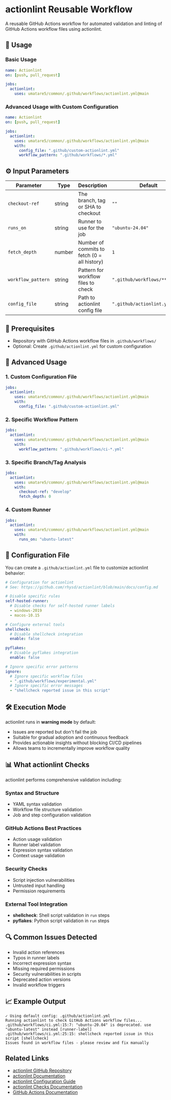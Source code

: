 # actionlint Reusable Workflow

A reusable GitHub Actions workflow for automated validation and linting of GitHub Actions workflow files using actionlint.

## 🚀 Usage

### Basic Usage

```yaml
name: Actionlint
on: [push, pull_request]

jobs:
  actionlint:
    uses: umatare5/common/.github/workflows/actionlint.yml@main
```

### Advanced Usage with Custom Configuration

```yaml
name: Actionlint
on: [push, pull_request]

jobs:
  actionlint:
    uses: umatare5/common/.github/workflows/actionlint.yml@main
    with:
      config_file: ".github/custom-actionlint.yml"
      workflow_pattern: ".github/workflows/*.yml"
```

## ⚙️ Input Parameters

| Parameter          | Type   | Description                                   | Default                        |
| ------------------ | ------ | --------------------------------------------- | ------------------------------ |
| `checkout-ref`     | string | The branch, tag or SHA to checkout            | `""`                           |
| `runs_on`          | string | Runner to use for the job                     | `"ubuntu-24.04"`               |
| `fetch_depth`      | number | Number of commits to fetch (0 = all history) | `1`                            |
| `workflow_pattern` | string | Pattern for workflow files to check           | `".github/workflows/**/*.yml"` |
| `config_file`      | string | Path to actionlint config file               | `".github/actionlint.yml"`     |

## 📝 Prerequisites

- Repository with GitHub Actions workflow files in `.github/workflows/`
- Optional: Create `.github/actionlint.yml` for custom configuration

## 📖 Advanced Usage

### 1. Custom Configuration File

```yaml
jobs:
  actionlint:
    uses: umatare5/common/.github/workflows/actionlint.yml@main
    with:
      config_file: ".github/custom-actionlint.yml"
```

### 2. Specific Workflow Pattern

```yaml
jobs:
  actionlint:
    uses: umatare5/common/.github/workflows/actionlint.yml@main
    with:
      workflow_pattern: ".github/workflows/ci-*.yml"
```

### 3. Specific Branch/Tag Analysis

```yaml
jobs:
  actionlint:
    uses: umatare5/common/.github/workflows/actionlint.yml@main
    with:
      checkout-ref: "develop"
      fetch_depth: 0
```

### 4. Custom Runner

```yaml
jobs:
  actionlint:
    uses: umatare5/common/.github/workflows/actionlint.yml@main
    with:
      runs_on: "ubuntu-latest"
```

## 🔧 Configuration File

You can create a `.github/actionlint.yml` file to customize actionlint behavior:

```yaml
# Configuration for actionlint
# See: https://github.com/rhysd/actionlint/blob/main/docs/config.md

# Disable specific rules
self-hosted-runner:
  # Disable checks for self-hosted runner labels
  - windows-2019
  - macos-10.15

# Configure external tools
shellcheck:
  # Disable shellcheck integration
  enable: false

pyflakes:
  # Disable pyflakes integration
  enable: false

# Ignore specific error patterns
ignore:
  # Ignore specific workflow files
  - ".github/workflows/experimental.yml"
  # Ignore specific error messages
  - "shellcheck reported issue in this script"
```

## 🛠️ Execution Mode

actionlint runs in **warning mode** by default:

- Issues are reported but don't fail the job
- Suitable for gradual adoption and continuous feedback
- Provides actionable insights without blocking CI/CD pipelines
- Allows teams to incrementally improve workflow quality

## 📊 What actionlint Checks

actionlint performs comprehensive validation including:

### Syntax and Structure

- YAML syntax validation
- Workflow file structure validation
- Job and step configuration validation

### GitHub Actions Best Practices

- Action usage validation
- Runner label validation
- Expression syntax validation
- Context usage validation

### Security Checks

- Script injection vulnerabilities
- Untrusted input handling
- Permission requirements

### External Tool Integration

- **shellcheck**: Shell script validation in `run` steps
- **pyflakes**: Python script validation in `run` steps

## 🔍 Common Issues Detected

- Invalid action references
- Typos in runner labels
- Incorrect expression syntax
- Missing required permissions
- Security vulnerabilities in scripts
- Deprecated action versions
- Invalid workflow triggers

## 📈 Example Output

```text
✓ Using default config: .github/actionlint.yml
Running actionlint to check GitHub Actions workflow files...
.github/workflows/ci.yml:15:7: "ubuntu-20.04" is deprecated. use "ubuntu-latest" instead [runner-label]
.github/workflows/ci.yml:25:15: shellcheck reported issue in this script [shellcheck]
Issues found in workflow files - please review and fix manually
```

## Related Links

- [actionlint GitHub Repository](https://github.com/rhysd/actionlint)
- [actionlint Documentation](https://github.com/rhysd/actionlint/tree/main/docs)
- [actionlint Configuration Guide](https://github.com/rhysd/actionlint/blob/main/docs/config.md)
- [actionlint Checks Documentation](https://github.com/rhysd/actionlint/blob/main/docs/checks.md)
- [GitHub Actions Documentation](https://docs.github.com/en/actions)
